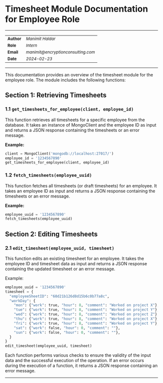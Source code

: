 # Timesheet Module Documentation for Employee Role

---

<table>
<tr><td><b><small>Author</small></b></td><td><small><i>Manimit Haldar</i></small></td></tr>
<tr><td><b><small>Role</small></b></td><td><small><i>Intern</i></small></td></tr>
<tr><td><b><small>Email</small></b></td><td><small><i>manimit@encryptionconsulting.com</i></small></td></tr>
<tr><td><b><small>Date</small></b></td><td><small><i>2024-02-23</i></small></td></tr>
</table>

---

This documentation provides an overview of the timesheet module for the employee role. The module includes the following functions:

## Section 1: Retrieving Timesheets
### 1.1 `get_timesheets_for_employee(client, employee_id)`
This function retrieves all timesheets for a specific employee from the database. It takes an instance of MongoClient and the employee ID as input and returns a JSON response containing the timesheets or an error message.

**Example:**

```python
client = MongoClient('mongodb://localhost:27017/')
employee_id = '1234567890'
get_timesheets_for_employee(client, employee_id)
```

### 1.2 `fetch_timesheets(employee_uuid)`
This function fetches all timesheets (or draft timesheets) for an employee. It takes an employee ID as input and returns a JSON response containing the timesheets or an error message.

**Example:**

```python
employee_uuid = '1234567890'
fetch_timesheets(employee_uuid)
```

## Section 2:  Editing Timesheets
### 2.1 `edit_timesheet(employee_uuid, timesheet)`
This function edits an existing timesheet for an employee. It takes the employee ID and timesheet data as input and returns a JSON response containing the updated timesheet or an error message.

Example:

```python
employee_uuid = '1234567890'
timesheet = {
  "employeeSheetID": "60d21b126d8d15b6c0b77a8c",
  "workDay": {
    "mon": {"work": true, "hour": 8, "comment": "Worked on project X"},
    "tue": {"work": true, "hour": 8, "comment": "Worked on project Y"},
    "wed": {"work": true, "hour": 8, "comment": "Worked on project Z"},
    "thu": {"work": true, "hour": 8, "comment": "Worked on project X"},
    "fri": {"work": true, "hour": 8, "comment": "Worked on project Y"},
    "sat": {"work": false, "hour": 0, "comment": ""},
    "sun": {"work": false, "hour": 0, "comment": ""},
  }
}
edit_timesheet(employee_uuid, timesheet)
```

Each function performs various checks to ensure the validity of the input data and the successful execution of the operation. If an error occurs during the execution of a function, it returns a JSON response containing an error message.

---